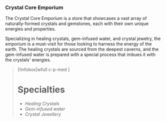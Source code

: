 ### Crystal Core Emporium
The Crystal Core Emporium is a store that showcases a vast array of naturally-formed crystals and gemstones, each with their own unique energies and properties. 

Specializing in healing crystals, gem-infused water, and crystal jewelry, the emporium is a must-visit for those looking to harness the energy of the earth. The healing crystals are sourced from the deepest caverns, and the gem-infused water is prepared with a special process that imbues it with the crystals' energies.

> [!infobox|wfull  c-p-med ]
>   # Specialties
>   - *Healing Crystals*
>   - *Gem-infused water*
>   - *Crystal Jewellery*
